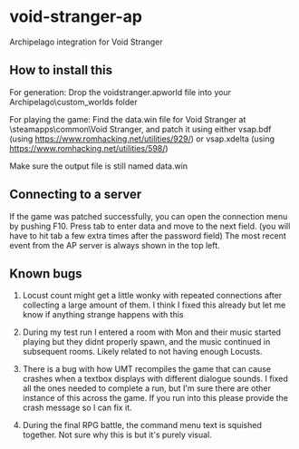# void-stranger-ap
Archipelago integration for Void Stranger

## How to install this
For generation:
Drop the voidstranger.apworld file into your Archipelago\custom_worlds folder

For playing the game:
Find the data.win file for Void Stranger at <YourSteamLibrary>\steamapps\common\Void Stranger, and patch it using either
vsap.bdf (using https://www.romhacking.net/utilities/929/) 
or 
vsap.xdelta (using https://www.romhacking.net/utilities/598/)


Make sure the output file is still named data.win

## Connecting to a server

If the game was patched successfully, you can open the connection menu by pushing F10. Press tab to enter data and 
move to the next field. (you will have to hit tab a few extra times after the password field) The most recent event from
the AP server is always shown in the top left. 

## Known bugs

1. Locust count might get a little wonky with repeated connections after collecting a large amount of them. I think I 
fixed this already but let me know if anything strange happens with this

2. During my test run I entered a room with Mon and their music started playing but they didnt properly spawn, and the 
music continued in subsequent rooms. Likely related to not having enough Locusts.

3. There is a bug with how UMT recompiles the game that can cause crashes when a textbox displays with different 
dialogue sounds. I fixed all the ones needed to complete a run, but I'm sure there are other instance of this across the 
game. If you run into this please provide the crash message so I can fix it.

4. During the final RPG battle, the command menu text is squished together. Not sure why this is but it's purely visual.
